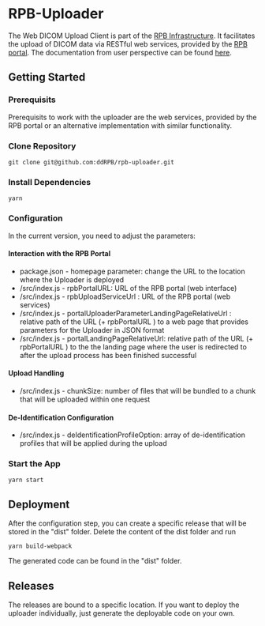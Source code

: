 # RPB-Uploader

The Web DICOM Upload Client is part of the [RPB Infrastructure](https://github.com/ddRPB/rpb#radiotherapy-clinical-research-it-infrastructure). It facilitates the upload of DICOM data via RESTful web services, provided by the [RPB portal](https://github.com/ddRPB/rpb/tree/master/radplanbio-portal/src/main/java/de/dktk/dd/rpb/api/v1). The documentation from user perspective can be found [here](https://rpb-doc.readthedocs.io/en/latest/pacs/pacs.html).

## Getting Started

### Prerequisits

Prerequisits to work with the uploader are the web services, provided by the RPB portal or an alternative implementation with similar functionality.

### Clone Repository

```
git clone git@github.com:ddRPB/rpb-uploader.git
```

### Install Dependencies

```
yarn
```

### Configuration

In the current version, you need to adjust the parameters:

#### Interaction with the RPB Portal

- package.json - homepage parameter: change the URL to the location where the Uploader is deployed
- /src/index.js - rpbPortalURL: URL of the RPB portal (web interface)
- /src/index.js - rpbUploadServiceUrl : URL of the RPB portal (web services)
- /src/index.js - portalUploaderParameterLandingPageRelativeUrl : relative path of the URL (+ rpbPortalURL ) to a web page that provides parameters for the Uploader in JSON format
- /src/index.js - portalLandingPageRelativeUrl: relative path of the URL (+ rpbPortalURL ) to the the landing page where the user is redirected to after the upload process has been finished successful

#### Upload Handling

- /src/index.js - chunkSize: number of files that will be bundled to a chunk that will be uploaded within one request

#### De-Identification Configuration

- /src/index.js - deIdentificationProfileOption: array of de-identification profiles that will be applied during the upload

### Start the App

```
yarn start
```

## Deployment

After the configuration step, you can create a specific release that will be stored in the "dist" folder. Delete the content of the dist folder and run

```
yarn build-webpack
```

The generated code can be found in the "dist" folder.

## Releases

The releases are bound to a specific location. If you want to deploy the uploader individually, just generate the deployable code on your own.
